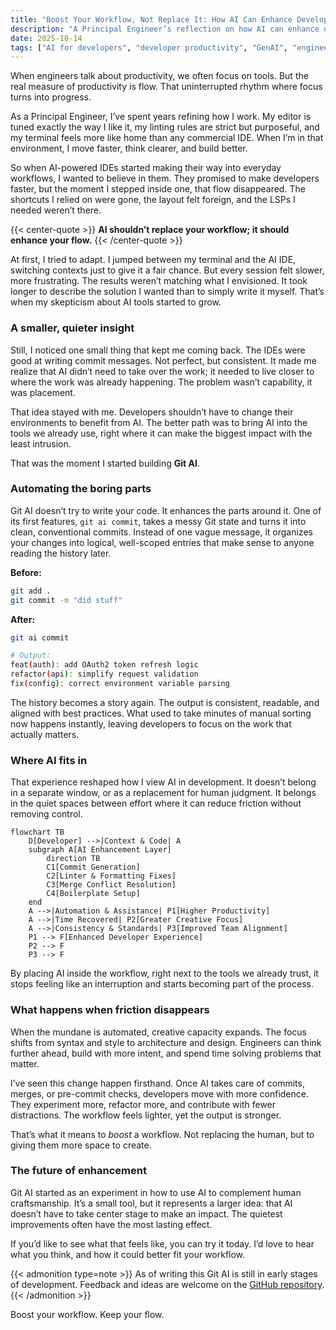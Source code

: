 ```yaml
---
title: "Boost Your Workflow, Not Replace It: How AI Can Enhance Developer Productivity"
description: "A Principal Engineer’s reflection on how AI can enhance developer workflows without replacing them. How subtle, well-placed automation enhances focus, consistency, and creativity without disrupting flow."
date: 2025-10-14
tags: ["AI for developers", "developer productivity", "GenAI", "engineering", "workflow", "git", "tools", "software development"]
---
```


When engineers talk about productivity, we often focus on tools.
But the real measure of productivity is flow. That uninterrupted rhythm where focus turns into progress.

As a Principal Engineer, I’ve spent years refining how I work. My editor is tuned exactly the way I like it, my linting rules are strict but purposeful, and my terminal feels more like home than any commercial IDE. When I’m in that environment, I move faster, think clearer, and build better.

So when AI-powered IDEs started making their way into everyday workflows, I wanted to believe in them. They promised to make developers faster, but the moment I stepped inside one, that flow disappeared. The shortcuts I relied on were gone, the layout felt foreign, and the LSPs I needed weren’t there.

{{< center-quote >}}
**AI shouldn’t replace your workflow; it should enhance your flow.**
{{< /center-quote >}}

At first, I tried to adapt. I jumped between my terminal and the AI IDE, switching contexts just to give it a fair chance. But every session felt slower, more frustrating. The results weren’t matching what I envisioned. It took longer to describe the solution I wanted than to simply write it myself. That’s when my skepticism about AI tools started to grow.

### A smaller, quieter insight

Still, I noticed one small thing that kept me coming back. The IDEs were good at writing commit messages. Not perfect, but consistent. It made me realize that AI didn’t need to take over the work; it needed to live closer to where the work was already happening. The problem wasn’t capability, it was placement.

That idea stayed with me. Developers shouldn’t have to change their environments to benefit from AI. The better path was to bring AI into the tools we already use, right where it can make the biggest impact with the least intrusion.

That was the moment I started building **Git AI**.

### Automating the boring parts

Git AI doesn’t try to write your code. It enhances the parts around it.
One of its first features, `git ai commit`, takes a messy Git state and turns it into clean, conventional commits. Instead of one vague message, it organizes your changes into logical, well-scoped entries that make sense to anyone reading the history later.

**Before:**

```bash
git add .
git commit -m "did stuff"
```
**After:**

```bash
git ai commit

# Output:
feat(auth): add OAuth2 token refresh logic
refactor(api): simplify request validation
fix(config): correct environment variable parsing
```

The history becomes a story again. The output is consistent, readable, and aligned with best practices. What used to take minutes of manual sorting now happens instantly, leaving developers to focus on the work that actually matters.

### Where AI fits in

That experience reshaped how I view AI in development.
It doesn’t belong in a separate window, or as a replacement for human judgment. It belongs in the quiet spaces between effort where it can reduce friction without removing control.

```mermaid
flowchart TB
    D[Developer] -->|Context & Code| A
    subgraph A[AI Enhancement Layer]
        direction TB
        C1[Commit Generation]
        C2[Linter & Formatting Fixes]
        C3[Merge Conflict Resolution]
        C4[Boilerplate Setup]
    end
    A -->|Automation & Assistance| P1[Higher Productivity]
    A -->|Time Recovered| P2[Greater Creative Focus]
    A -->|Consistency & Standards| P3[Improved Team Alignment]
    P1 --> F[Enhanced Developer Experience]
    P2 --> F
    P3 --> F
```

By placing AI inside the workflow, right next to the tools we already trust, it stops feeling like an interruption and starts becoming part of the process.

### What happens when friction disappears

When the mundane is automated, creative capacity expands.
The focus shifts from syntax and style to architecture and design. Engineers can think further ahead, build with more intent, and spend time solving problems that matter.

I’ve seen this change happen firsthand. Once AI takes care of commits, merges, or pre-commit checks, developers move with more confidence. They experiment more, refactor more, and contribute with fewer distractions. The workflow feels lighter, yet the output is stronger.

That’s what it means to *boost* a workflow. Not replacing the human, but to giving them more space to create.

### The future of enhancement

Git AI started as an experiment in how to use AI to complement human craftsmanship. It’s a small tool, but it represents a larger idea: that AI doesn’t have to take center stage to make an impact. The quietest improvements often have the most lasting effect.

If you’d like to see what that feels like, you can try it today. I’d love to hear what you think, and how it could better fit your workflow.

{{< admonition type=note >}}
As of writing this Git AI is still in early stages of development. Feedback and ideas are welcome on the [GitHub repository](https://github.com/mattstruble/git-ai).
{{< /admonition >}}


Boost your workflow. Keep your flow.
